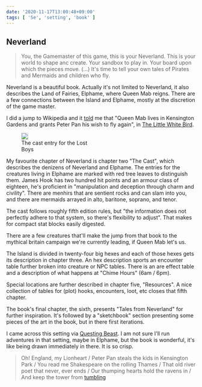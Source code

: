 ```yaml
---
date: '2020-11-17T13:00:48+09:00'
tags: [ '5e', 'setting', 'book' ]
---
```


## Neverland

> You, the Gamemaster of this game, this is your Neverland. This is your world to shape anc create. Your sandbox to play in. Your board upon which the pieces move. (...) It's time to tell your own tales of Pirates and Mermaids and children who fly.

Neverland is a beautiful book. Actually it's not limited to Neverland, it also describes the Land of Fairies, Elphame, where Queen Mab reigns. There are a few connections between the Island and Elphame, mostly at the discretion of the game master.

I did a jump to Wikipedia and it [told](https://en.wikipedia.org/wiki/Queen_Mab) me that "Queen Mab lives in Kensington Gardens and grants Peter Pan his wish to fly again", in [The Little White Bird](https://en.wikipedia.org/wiki/The_Little_White_Bird).

<figure class="right" style="width: 35%">
<img src="images/20201117_neverland.jpg" style="border: 1px solid lightgrey;" />
<figcaption>The cast entry for the Lost Boys</figcaption>
</figure>

My favourite chapter of Neverland is chapter two "The Cast", which describes the denizens of Neverland and Elphame. The entries for the creatures living in Elphame are marked with red tree leaves to distinguish them. James Hook has two hundred hit points and an armour class of eighteen, he's proficient in "manipulation and deception through charm and civility". There are menhirs that are sentient rocks and can slam into you, and there are mermaids arrayed in alto, baritone, soprano, and tenor.

The cast follows roughly fifth edition rules, but "the information does not perfectly adhere to that system, so there's flexibility to adjust". That makes for compact stat blocks easily digested.

There are a few creatures that'll make the jump from that book to the mythical britain campaign we're currently leading, if Queen Mab let's us.

The Island is divided in twenty-four big hexes and each of those hexes gets its description in chapter three. An hex description sports an encounter table further broken into creature or NPC tables. There is an are effect table and a description of what happens at "Chime Hours" (6am / 6pm).

Special locations are further described in chapter five, "Resources". A nice collection of tables for (plot) hooks, encounters, loot, etc closes that fifth chapter.

The book's final chapter, the sixth, presents "Tales from Neverland" for further inspiration. It's followed by a "sketchbook" section presenting some pieces of the art in the book, but in there first iterations.

I came across this setting via [Questing Beast](https://www.youtube.com/watch?v=8L15x2kd2Ww). I am not sure I'll run adventures in that setting, maybe in Elphame, but the book is wonderful, it's like being drawn immediately in there. It is so crisp.

> Oh! England, my Lionheart / Peter Pan steals the kids in Kensington Park /
> You read me Shakespeare on the rolling Thames /
> That old river poet that never, ever ends /
> Our thumping hearts hold the ravens in /
> And keep the tower from <a href="https://www.youtube.com/watch?v=3FfvckTanSo">tumbling</a>

